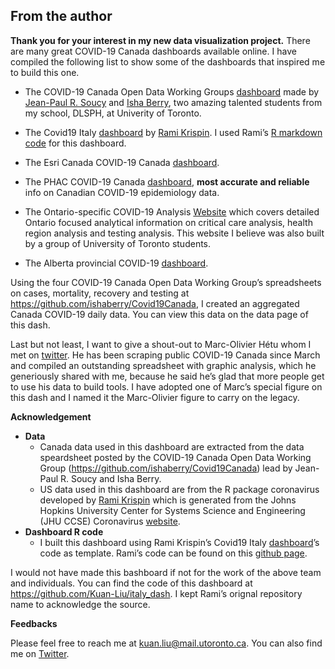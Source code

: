 
<!-- README.md is generated from README.Rmd. Please edit that file -->

## From the author

**Thank you for your interest in my new data visualization project.**
There are many great COVID-19 Canada dashboards available online. I have
compiled the following list to show some of the dashboards that inspired
me to build this one.

  - The COVID-19 Canada Open Data Working Groups
    [dashboard](https://art-bd.shinyapps.io/covid19canada/) made by
    [Jean-Paul R. Soucy](https://twitter.com/JPSoucy) and [Isha
    Berry](https://twitter.com/ishaberry2), two amazing talented
    students from my school, DLSPH, at Univerity of Toronto.

  - The Covid19 Italy
    [dashboard](https://github.com/RamiKrispin/italy_dash) by [Rami
    Krispin](https://twitter.com/Rami_Krispin). I used Rami’s [R
    markdown code](https://github.com/RamiKrispin/covid19Italy) for this
    dashboard.

  - The Esri Canada COVID-19 Canada
    [dashboard](https://resources-covid19canada.hub.arcgis.com/).

  - The PHAC COVID-19 Canada
    [dashboard](https://experience.arcgis.com/experience/2f1a13ca0b29422f9b34660f0b705043/),
    **most accurate and reliable** info on Canadian COVID-19
    epidemiology data.

  - The Ontario-specific COVID-19 Analysis
    [Website](https://howsmyflattening.ca/#/analysis) which covers
    detailed Ontario focused analytical information on critical care
    analysis, health region analysis and testing analysis. This website
    I believe was also built by a group of University of Toronto
    students.

  - The Alberta provincial COVID-19
    [dashboard](https://covid19stats.alberta.ca/).

Using the four COVID-19 Canada Open Data Working Group’s spreadsheets on
cases, mortality, recovery and testing at
<https://github.com/ishaberry/Covid19Canada>, I created an aggregated
Canada COVID-19 daily data. You can view this data on the data page of
this dash.

Last but not least, I want to give a shout-out to Marc-Olivier Hétu whom
I met on [twitter](https://twitter.com/suivicovid). He has been scraping
public COVID-19 Canada since March and compiled an outstanding
spreadsheet with graphic analysis, which he generiously shared with me,
because he said he’s glad that more people get to use his data to build
tools. I have adopted one of Marc’s special figure on this dash and I
named it the Marc-Olivier figure to carry on the legacy.

**Acknowledgement**

  - **Data**
      - Canada data used in this dashboard are extracted from the data
        speardsheet posted by the COVID-19 Canada Open Data Working
        Group (<https://github.com/ishaberry/Covid19Canada>) lead by
        Jean-Paul R. Soucy and Isha Berry.
      - US data used in this dashboard are from the R package
        coronavirus developed by [Rami
        Krispin](https://github.com/RamiKrispin/coronavirus) which is
        generated from the Johns Hopkins University Center for Systems
        Science and Engineering (JHU CCSE) Coronavirus
        [website](https://systems.jhu.edu/research/public-health/ncov/).
  - **Dashboard R code**
      - I built this dashboard using Rami Krispin’s Covid19 Italy
        [dashboard](https://github.com/RamiKrispin/italy_dash)’s code as
        template. Rami’s code can be found on this [github
        page](https://github.com/RamiKrispin/covid19Italy).

I would not have made this bashboard if not for the work of the above
team and individuals. You can find the code of this dashboard at
<https://github.com/Kuan-Liu/italy_dash>. I kept Rami’s orignal
repository name to acknowledge the source.

**Feedbacks**

Please feel free to reach me at <kuan.liu@mail.utoronto.ca>. You can
also find me on [Twitter](https://twitter.com/KuanLiu2).

